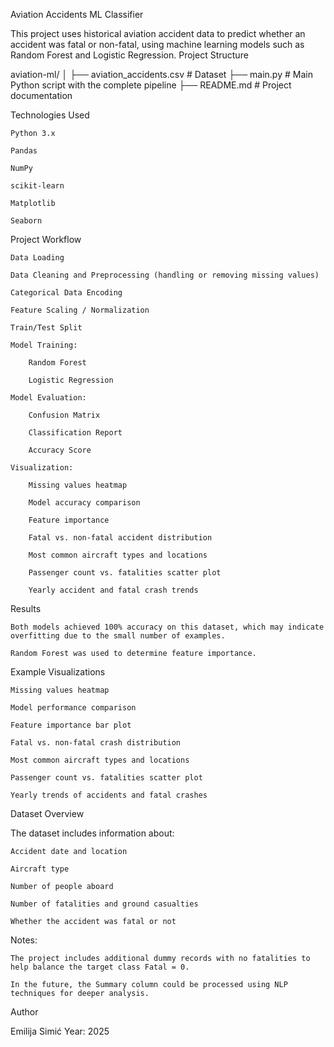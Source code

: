 Aviation Accidents ML Classifier

This project uses historical aviation accident data to predict whether an accident was fatal or non-fatal, using machine learning models such as Random Forest and Logistic Regression.
Project Structure

aviation-ml/
│
├── aviation_accidents.csv   # Dataset
├── main.py                  # Main Python script with the complete pipeline
├── README.md                # Project documentation

Technologies Used

    Python 3.x

    Pandas

    NumPy

    scikit-learn

    Matplotlib

    Seaborn

Project Workflow

    Data Loading

    Data Cleaning and Preprocessing (handling or removing missing values)

    Categorical Data Encoding

    Feature Scaling / Normalization

    Train/Test Split

    Model Training:

        Random Forest

        Logistic Regression

    Model Evaluation:

        Confusion Matrix

        Classification Report

        Accuracy Score

    Visualization:

        Missing values heatmap

        Model accuracy comparison

        Feature importance

        Fatal vs. non-fatal accident distribution

        Most common aircraft types and locations

        Passenger count vs. fatalities scatter plot

        Yearly accident and fatal crash trends

Results

    Both models achieved 100% accuracy on this dataset, which may indicate overfitting due to the small number of examples.

    Random Forest was used to determine feature importance.

Example Visualizations

    Missing values heatmap

    Model performance comparison

    Feature importance bar plot

    Fatal vs. non-fatal crash distribution

    Most common aircraft types and locations

    Passenger count vs. fatalities scatter plot

    Yearly trends of accidents and fatal crashes

Dataset Overview

The dataset includes information about:

    Accident date and location

    Aircraft type

    Number of people aboard

    Number of fatalities and ground casualties

    Whether the accident was fatal or not

Notes:

    The project includes additional dummy records with no fatalities to help balance the target class Fatal = 0.

    In the future, the Summary column could be processed using NLP techniques for deeper analysis.

Author

Emilija Simić
Year: 2025

